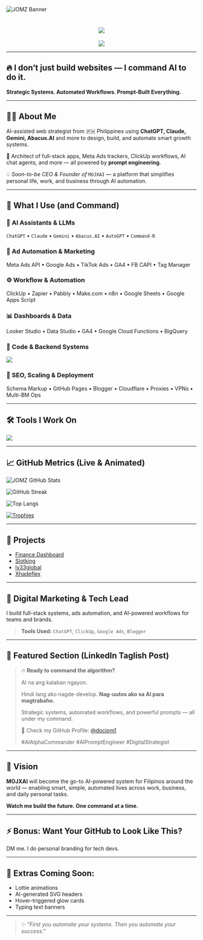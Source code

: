 ![JOMZ Banner](https://github.com/docjom1/assets/blob/main/banner.gif?raw=true)

<h1 align="center">
  <img src="https://readme-typing-svg.demolab.com?font=Fira+Code&size=30&pause=1000&center=true&vCenter=true&width=600&lines=%F0%9F%A7%A0+JOMZ+%7C+AI+Alpha+Commander;Digital+Strategist+%26+System+Builder;AI-powered+automation+for+brands+%26+teams"/>
</h1>

<p align="center">
  <img src="https://github-readme-stats.vercel.app/api/top-langs/?username=docjom1&layout=compact&theme=radical"/>
</p>

---

## 🔥 I don’t just build websites — I command AI to do it.

**Strategic Systems. Automated Workflows. Prompt-Built Everything.**

---

## 👨‍💻 About Me

AI-assisted web strategist from 🇵🇭 Philippines using **ChatGPT, Claude, Gemini, Abacus.AI** and more to design, build, and automate smart growth systems. 

🔧 Architect of full-stack apps, Meta Ads trackers, ClickUp workflows, AI chat agents, and more — all powered by **prompt engineering**.

💡 *Soon-to-be CEO & Founder of* `MOJXAI` — a platform that simplifies personal life, work, and business through AI automation.

---

## 🧠 What I Use (and Command)

### 🤖 AI Assistants & LLMs
`ChatGPT` • `Claude` • `Gemini` • `Abacus.AI` • `AutoGPT` • `Command-R`

### 📣 Ad Automation & Marketing
Meta Ads API • Google Ads • TikTok Ads • GA4 • FB CAPI • Tag Manager

### ⚙️ Workflow & Automation
ClickUp • Zapier • Pabbly • Make.com • n8n • Google Sheets • Google Apps Script

### 📊 Dashboards & Data
Looker Studio • Data Studio • GA4 • Google Cloud Functions • BigQuery

### 🧩 Code & Backend Systems
<p>
  <img src="https://skillicons.dev/icons?i=js,html,css,tailwind,vue,react,git,vscode,figma,php,dotnet,visualstudio,github,mysql,bootstrap,python,nodejs"/>
</p>

### 🚀 SEO, Scaling & Deployment
Schema Markup • GitHub Pages • Blogger • Cloudflare • Proxies • VPNs • Multi-BM Ops

---

## 🛠️ Tools I Work On
<p>
  <img src="https://skillicons.dev/icons?i=js,html,css,vue,react,vscode,git,figma,php,dotnet,nodejs,bootstrap,github,mysql,python"/>
</p>

---

## 📈 GitHub Metrics (Live & Animated)

![JOMZ GitHub Stats](https://github-readme-stats.vercel.app/api?username=docjom1&show_icons=true&theme=tokyonight)

![GitHub Streak](https://github-readme-streak-stats.herokuapp.com?user=docjom1&theme=tokyonight)

![Top Langs](https://github-readme-stats.vercel.app/api/top-langs/?username=docjom1&layout=compact&theme=tokyonight)

[![Trophies](https://github-profile-trophy.vercel.app/?username=docjom1&theme=monokai&margin-w=15)](https://github.com/ryo-ma/github-profile-trophy)

---

## 🚀 Projects
- [Finance Dashboard](https://github.com/docjom1/Finance-Dashboard)
- [Slotking](https://github.com/docjom1/Slotking)
- [lv33global](https://github.com/docjom1/lv33global)
- [Xhadeflex](https://github.com/docjom1/Xhadeflex)

---

## 💼 Digital Marketing & Tech Lead

I build full-stack systems, ads automation, and AI-powered workflows for teams and brands.

> **Tools Used:** `ChatGPT`, `ClickUp`, `Google Ads`, `Blogger`

---

## 🌟 Featured Section (LinkedIn Taglish Post)

> 🔥 **Ready to command the algorithm?**
>
> AI na ang kalaban ngayon. 
>
> Hindi lang ako nagde-develop. **Nag-uutos ako sa AI para magtrabaho.**
>
> Strategic systems, automated workflows, and powerful prompts — all under my command.
>
> 📅 Check my GitHub Profile: [@docjom1](https://github.com/docjom1)
>
> #AIAlphaCommander #AIPromptEngineer #DigitalStrategist

---

## 🎯 Vision

**MOJXAI** will become the go-to AI-powered system for Filipinos around the world —
enabling smart, simple, automated lives across work, business, and daily personal tasks.

**Watch me build the future. One command at a time.**

---

## ⚡ Bonus: Want Your GitHub to Look Like This?
DM me. I do personal branding for tech devs.

---

## 🧬 Extras Coming Soon:
- Lottie animations
- AI-generated SVG headers
- Hover-triggered glow cards
- Typing text banners

---

> ✨ *"First you automate your systems. Then you automate your success."*
